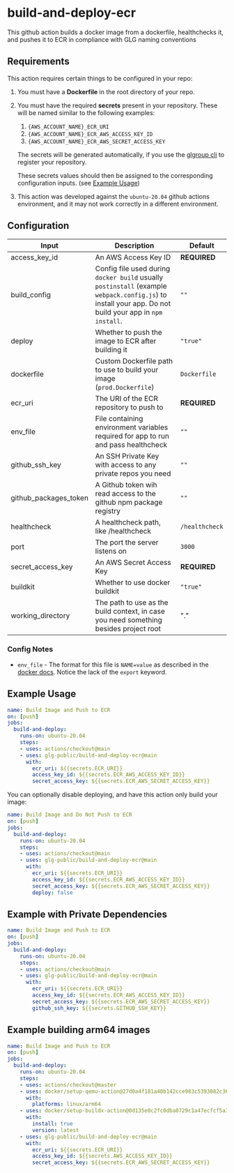 # build-and-deploy-ecr
This github action builds a docker image from a dockerfile, healthchecks it, and pushes it to ECR in compliance with GLG naming conventions

## Requirements

This action requires certain things to be configured in your repo:

1. You must have a **Dockerfile** in the root directory of your repo.

2. You must have the required **secrets** present in your repository. These will be named similar to the following examples:
    1. `{AWS_ACCOUNT_NAME}_ECR_URI`
    2. `{AWS_ACCOUNT_NAME}_ECR_AWS_ACCESS_KEY_ID`
    3. `{AWS_ACCOUNT_NAME}_ECR_AWS_SECRET_ACCESS_KEY`
    
    The secrets will be generated automatically, if you use the [glgroup cli](https://github.com/glg/cli) to register your repository.
    
    These secrets values should then be assigned to the corresponding configuration inputs.  (see [Example Usage](#example-usage))
    
3. This action was developed against the `ubuntu-20.04` github actions environment, and it may not work correctly in a different environment.

## Configuration

| Input | Description | Default |
|-------|-------------|---------|
| access_key_id | An AWS Access Key ID | **REQUIRED** |
| build_config | Config file used during `docker build` usually `postinstall` (example `webpack.config.js`) to install your app. Do not build your app in `npm install`. | `""` |
| deploy | Whether to push the image to ECR after building it | `"true"` |
| dockerfile | Custom Dockerfile path to use to build your image (`prod.Dockerfile`) | `Dockerfile` |
| ecr_uri | The URI of the ECR repository to push to | **REQUIRED** |
| env_file | File containing environment variables required for app to run and pass healthcheck | `""` |
| github_ssh_key | An SSH Private Key with access to any private repos you need | `""` |
| github_packages_token | A Github token wih read access to the github npm package registry | `""` |
| healthcheck | A healthcheck path, like /healthcheck | `/healthcheck` |
| port | The port the server listens on | `3000` |
| secret_access_key | An AWS Secret Access Key | **REQUIRED** |
| buildkit | Whether to use docker buildkit | `"true"` |
| working_directory | The path to use as the build context, in case you need something besides project root | "." |

### Config Notes

* `env_file` - The format for this file is `NAME=value` as described in the [docker docs](https://docs.docker.com/engine/reference/commandline/run/#set-environment-variables--e---env---env-file).
  Notice the lack of the `export` keyword.

## Example Usage

```yml
name: Build Image and Push to ECR
on: [push]
jobs:
  build-and-deploy:
    runs-on: ubuntu-20.04
    steps:
    - uses: actions/checkout@main
    - uses: glg-public/build-and-deploy-ecr@main
      with:
        ecr_uri: ${{secrets.ECR_URI}}
        access_key_id: ${{secrets.ECR_AWS_ACCESS_KEY_ID}}
        secret_access_key: ${{secrets.ECR_AWS_SECRET_ACCESS_KEY}}
```

You can optionally disable deploying, and have this action only build your image:

```yml
name: Build Image and Do Not Push to ECR
on: [push]
jobs:
  build-and-deploy:
    runs-on: ubuntu-20.04
    steps:
    - uses: actions/checkout@main
    - uses: glg-public/build-and-deploy-ecr@main
      with:
        ecr_uri: ${{secrets.ECR_URI}}
        access_key_id: ${{secrets.ECR_AWS_ACCESS_KEY_ID}}
        secret_access_key: ${{secrets.ECR_AWS_SECRET_ACCESS_KEY}}
        deploy: false
```

## Example with Private Dependencies

```yml
name: Build Image and Push to ECR
on: [push]
jobs:
  build-and-deploy:
    runs-on: ubuntu-20.04
    steps:
    - uses: actions/checkout@main
    - uses: glg-public/build-and-deploy-ecr@main
      with:
        ecr_uri: ${{secrets.ECR_URI}}
        access_key_id: ${{secrets.ECR_AWS_ACCESS_KEY_ID}}
        secret_access_key: ${{secrets.ECR_AWS_SECRET_ACCESS_KEY}}
        github_ssh_key: ${{secrets.GITHUB_SSH_KEY}}
```

## Example building arm64 images
```yml
name: Build Image and Push to ECR
on: [push]
jobs:
  build-and-deploy:
    runs-on: ubuntu-20.04
    steps:
    - uses: actions/checkout@master
    - uses: docker/setup-qemu-action@27d0a4f181a40b142cce983c5393082c365d1480
      with:
        platforms: linux/arm64
    - uses: docker/setup-buildx-action@0d135e0c2fc0dba0729c1a47ecfcf5a3c7f8579e
      with:
        install: true
        version: latest
    - uses: glg-public/build-and-deploy-ecr@main
      with:
        ecr_uri: ${{secrets.ECR_URI}}
        access_key_id: ${{secrets.AWS_ACCESS_KEY_ID}}
        secret_access_key: ${{secrets.ECR_AWS_SECRET_ACCESS_KEY}}
```
